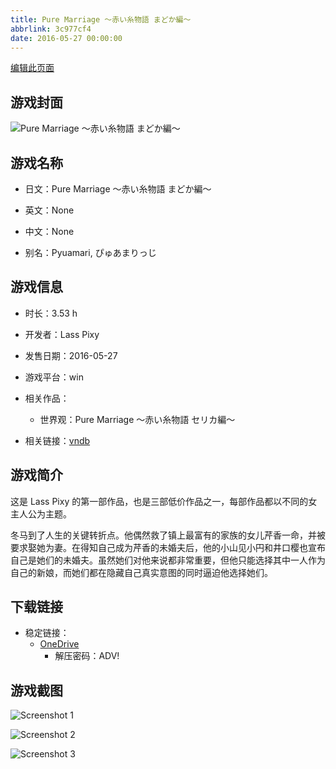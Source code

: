 ```yaml
---
title: Pure Marriage ～赤い糸物語 まどか編～
abbrlink: 3c977cf4
date: 2016-05-27 00:00:00
---
```

[编辑此页面](https://github.com/ACG-3/ADV3-source/blob/main/source/_posts/games/PureMarriage.md)

## 游戏封面

![Pure Marriage ～赤い糸物語 まどか編～](https://pan.timero.xyz/onedrive/img_lib_001/PureMarriage_cover.avif)


## 游戏名称

- 日文：Pure Marriage ～赤い糸物語 まどか編～
- 英文：None
- 中文：None

- 别名：Pyuamari, ぴゅあまりっじ


## 游戏信息

- 时长：3.53 h
- 开发者：Lass Pixy
- 发售日期：2016-05-27
- 游戏平台：win
- 相关作品：
   - 世界观：Pure Marriage ～赤い糸物語 セリカ編～

- 相关链接：[vndb](https://vndb.org/v18876)


## 游戏简介

这是 Lass Pixy 的第一部作品，也是三部低价作品之一，每部作品都以不同的女主人公为主题。

冬马到了人生的关键转折点。他偶然救了镇上最富有的家族的女儿芹香一命，并被要求娶她为妻。在得知自己成为芹香的未婚夫后，他的小山见小円和井口樱也宣布自己是她们的未婚夫。虽然她们对他来说都非常重要，但他只能选择其中一人作为自己的新娘，而她们都在隐藏自己真实意图的同时逼迫他选择她们。




## 下载链接

- 稳定链接：
    - [OneDrive](https://pan.timero.xyz/onedrive/adv_lib_001/PureMarriage)
        - 解压密码：ADV!



## 游戏截图


![Screenshot 1](https://pan.timero.xyz/onedrive/img_lib_001/PureMarriage_Screenshot_1.avif)

![Screenshot 2](https://pan.timero.xyz/onedrive/img_lib_001/PureMarriage_Screenshot_2.avif)

![Screenshot 3](https://pan.timero.xyz/onedrive/img_lib_001/PureMarriage_Screenshot_3.avif)

